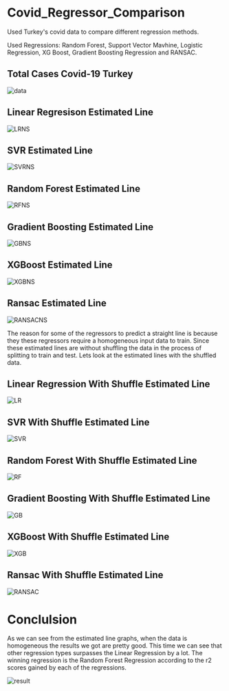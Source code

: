# Covid_Regressor_Comparison
 Used Turkey's covid data to compare different regression methods. 

 Used Regressions: Random Forest, Support Vector Mavhine, Logistic Regression, XG Boost, Gradient Boosting Regression and RANSAC.


## Total Cases Covid-19 Turkey

![data](./pictures/data.png)

## Linear Regresison Estimated Line

![LRNS](./pictures/LinearRegNoShuf.png)

## SVR Estimated Line

![SVRNS](./pictures/SVRNoShuf.png)

## Random Forest Estimated Line

![RFNS](./pictures/RandomForestNoShuf.png)

## Gradient Boosting Estimated Line

![GBNS](./pictures/GradientBoostingNoShuf.png)

## XGBoost Estimated Line

![XGBNS](./pictures/XgBoostNoShuf.png)

## Ransac Estimated Line

![RANSACNS](./pictures/RansacNoShuf.png)


The reason for some of the regressors to predict a straight line is because they these regressors require a homogeneous input data to train. Since these estimated lines are without shuffling the data in the process of splitting to train and test. Lets look at the estimated lines with the shuffled data.

## Linear Regression With Shuffle Estimated Line

![LR](./pictures/LinearRegShuf.png)

## SVR With Shuffle Estimated Line

![SVR](./pictures/SVRShuf.png)

## Random Forest With Shuffle Estimated Line

![RF](./pictures/RandomForestShuf.png)

## Gradient Boosting With Shuffle Estimated Line

![GB](./pictures/GradientBoostingShuf.png)

## XGBoost With Shuffle Estimated Line

![XGB](./pictures/XgBoostShuf.png)

## Ransac With Shuffle Estimated Line

![RANSAC](./pictures/RansacShuf.png)

# Conclulsion

As we can see from the estimated line graphs, when the data is homogeneous the results we got are pretty good. This time we can see that other regression types surpasses the Linear Regression by a lot. The winning regression is the Random Forest Regression according to the r2 scores gained by each of the regressions. 

![result](./pictures/ShuffledR2scores.png)

